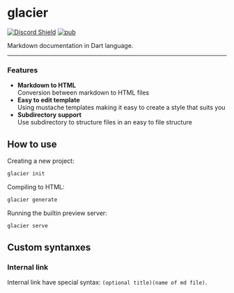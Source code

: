 # glacier

[![Discord Shield](https://discordapp.com/api/guilds/846136758470443069/widget.png?style=shield)](https://discord.gg/m3tNPpwmRg)
[![pub](https://img.shields.io/pub/v/glacier.svg)](https://pub.dartlang.org/packages/glacier)

Markdown documentation in Dart language.

<hr />

### Features

- **Markdown to HTML**<br>
  Conversion between markdown to HTML files
- **Easy to edit template**<br>
  Using mustache templates making it easy to create a style that suits you
- **Subdirectory support**<br>
  Use subdirectory to structure files in an easy to file structure

## How to use

Creating a new project:
```bash
glacier init
```

Compiling to HTML:
```bash
glacier generate
```

Running the builtin preview server:
```bash
glacier serve
```

## Custom syntanxes

### Internal link

Internal link have special syntax: `(optional title)(name of md file)`.
